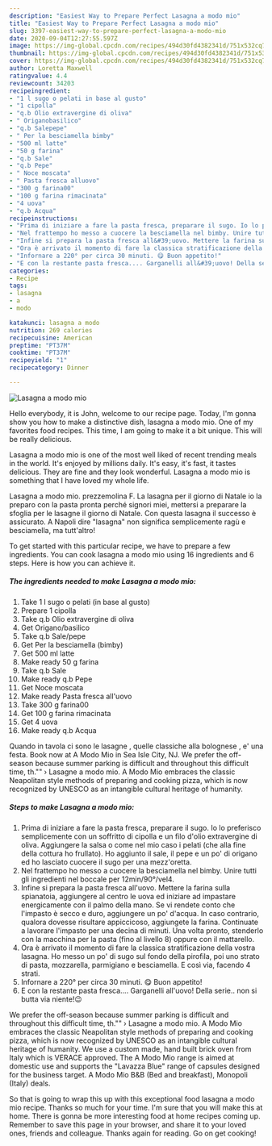 ```yaml
---
description: "Easiest Way to Prepare Perfect Lasagna a modo mio"
title: "Easiest Way to Prepare Perfect Lasagna a modo mio"
slug: 3397-easiest-way-to-prepare-perfect-lasagna-a-modo-mio
date: 2020-09-04T12:27:55.597Z
image: https://img-global.cpcdn.com/recipes/494d30fd4382341d/751x532cq70/lasagna-a-modo-mio-recipe-main-photo.jpg
thumbnail: https://img-global.cpcdn.com/recipes/494d30fd4382341d/751x532cq70/lasagna-a-modo-mio-recipe-main-photo.jpg
cover: https://img-global.cpcdn.com/recipes/494d30fd4382341d/751x532cq70/lasagna-a-modo-mio-recipe-main-photo.jpg
author: Loretta Maxwell
ratingvalue: 4.4
reviewcount: 34203
recipeingredient:
- "1 l sugo o pelati in base al gusto"
- "1 cipolla"
- "q.b Olio extravergine di oliva"
- " Origanobasilico"
- "q.b Salepepe"
- " Per la besciamella bimby"
- "500 ml latte"
- "50 g farina"
- "q.b Sale"
- "q.b Pepe"
- " Noce moscata"
- " Pasta fresca alluovo"
- "300 g farina00"
- "100 g farina rimacinata"
- "4 uova"
- "q.b Acqua"
recipeinstructions:
- "Prima di iniziare a fare la pasta fresca, preparare il sugo. Io lo preferisco semplicemente con un soffritto di cipolla e un filo d&#39;olio extravergine di oliva. Aggiungere la salsa o come nel mio caso i pelati (che alla fine della cottura ho frullato). Ho aggiunto il sale, il pepe e un po&#39; di origano ed ho lasciato cuocere il sugo per una mezz&#39;oretta."
- "Nel frattempo ho messo a cuocere la besciamella nel bimby. Unire tutti gli ingredienti nel boccale per 12min/90°/vel4."
- "Infine si prepara la pasta fresca all&#39;uovo. Mettere la farina sulla spianatoia, aggiungere al centro le uova ed iniziare ad impastare energicamente con il palmo della mano. Se vi rendete conto che l&#39;impasto è secco e duro, aggiungere un po&#39; d&#39;acqua. In caso contrario, qualora dovesse risultare appiccicoso, aggiungete la farina. Continuate a lavorare l&#39;impasto per una decina di minuti. Una volta pronto, stenderlo con la macchina per la pasta (fino al livello 8) oppure con il mattarello."
- "Ora è arrivato il momento di fare la classica stratificazione della vostra lasagna. Ho messo un po&#39; di sugo sul fondo della pirofila, poi uno strato di pasta, mozzarella, parmigiano e besciamella. E così via, facendo 4 strati."
- "Infornare a 220° per circa 30 minuti. 😋 Buon appetito!"
- "E con la restante pasta fresca.... Garganelli all&#39;uovo! Della serie.. non si butta via niente!😉"
categories:
- Recipe
tags:
- lasagna
- a
- modo

katakunci: lasagna a modo 
nutrition: 269 calories
recipecuisine: American
preptime: "PT37M"
cooktime: "PT37M"
recipeyield: "1"
recipecategory: Dinner

---
```



![Lasagna a modo mio](https://img-global.cpcdn.com/recipes/494d30fd4382341d/751x532cq70/lasagna-a-modo-mio-recipe-main-photo.jpg)

Hello everybody, it is John, welcome to our recipe page. Today, I'm gonna show you how to make a distinctive dish, lasagna a modo mio. One of my favorites food recipes. This time, I am going to make it a bit unique. This will be really delicious.

Lasagna a modo mio is one of the most well liked of recent trending meals in the world. It's enjoyed by millions daily. It's easy, it's fast, it tastes delicious. They are fine and they look wonderful. Lasagna a modo mio is something that I have loved my whole life.

Lasagna a modo mio. prezzemolina F. La lasagna per il giorno di Natale io la preparo con la pasta pronta perché signori miei, mettersi a preparare la sfoglia per le lasagne il giorno di Natale. Con questa lasagna il successo è assicurato. A Napoli dire &#34;lasagna&#34; non significa semplicemente ragù e besciamella, ma tutt&#39;altro!


To get started with this particular recipe, we have to prepare a few ingredients. You can cook lasagna a modo mio using 16 ingredients and 6 steps. Here is how you can achieve it.

<!--inarticleads1-->

##### The ingredients needed to make Lasagna a modo mio:

1. Take 1 l sugo o pelati (in base al gusto)
1. Prepare 1 cipolla
1. Take q.b Olio extravergine di oliva
1. Get  Origano/basilico
1. Take q.b Sale/pepe
1. Get  Per la besciamella (bimby)
1. Get 500 ml latte
1. Make ready 50 g farina
1. Take q.b Sale
1. Make ready q.b Pepe
1. Get  Noce moscata
1. Make ready  Pasta fresca all&#39;uovo
1. Take 300 g farina00
1. Get 100 g farina rimacinata
1. Get 4 uova
1. Make ready q.b Acqua


Quando in tavola ci sono le lasagne , quelle classiche alla bolognese , e&#39; una festa. Book now at A Modo Mio in Sea Isle City, NJ. We prefer the off-season because summer parking is difficult and throughout this difficult time, th.&#34;&#34; › Lasagne a modo mio. A Modo Mio embraces the classic Neapolitan style methods of preparing and cooking pizza, which is now recognized by UNESCO as an intangible cultural heritage of humanity. 

<!--inarticleads2-->

##### Steps to make Lasagna a modo mio:

1. Prima di iniziare a fare la pasta fresca, preparare il sugo. Io lo preferisco semplicemente con un soffritto di cipolla e un filo d&#39;olio extravergine di oliva. Aggiungere la salsa o come nel mio caso i pelati (che alla fine della cottura ho frullato). Ho aggiunto il sale, il pepe e un po&#39; di origano ed ho lasciato cuocere il sugo per una mezz&#39;oretta.
1. Nel frattempo ho messo a cuocere la besciamella nel bimby. Unire tutti gli ingredienti nel boccale per 12min/90°/vel4.
1. Infine si prepara la pasta fresca all&#39;uovo. Mettere la farina sulla spianatoia, aggiungere al centro le uova ed iniziare ad impastare energicamente con il palmo della mano. Se vi rendete conto che l&#39;impasto è secco e duro, aggiungere un po&#39; d&#39;acqua. In caso contrario, qualora dovesse risultare appiccicoso, aggiungete la farina. Continuate a lavorare l&#39;impasto per una decina di minuti. Una volta pronto, stenderlo con la macchina per la pasta (fino al livello 8) oppure con il mattarello.
1. Ora è arrivato il momento di fare la classica stratificazione della vostra lasagna. Ho messo un po&#39; di sugo sul fondo della pirofila, poi uno strato di pasta, mozzarella, parmigiano e besciamella. E così via, facendo 4 strati.
1. Infornare a 220° per circa 30 minuti. 😋 Buon appetito!
1. E con la restante pasta fresca.... Garganelli all&#39;uovo! Della serie.. non si butta via niente!😉


We prefer the off-season because summer parking is difficult and throughout this difficult time, th.&#34;&#34; › Lasagne a modo mio. A Modo Mio embraces the classic Neapolitan style methods of preparing and cooking pizza, which is now recognized by UNESCO as an intangible cultural heritage of humanity. We use a custom made, hand built brick oven from Italy which is VERACE approved. The A Modo Mio range is aimed at domestic use and supports the &#34;Lavazza Blue&#34; range of capsules designed for the business target. A Modo Mio B&amp;B (Bed and breakfast), Monopoli (Italy) deals. 

So that is going to wrap this up with this exceptional food lasagna a modo mio recipe. Thanks so much for your time. I'm sure that you will make this at home. There is gonna be more interesting food at home recipes coming up. Remember to save this page in your browser, and share it to your loved ones, friends and colleague. Thanks again for reading. Go on get cooking!

